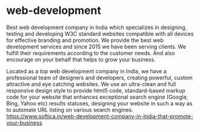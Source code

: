 # web-development
Best web development company in India which specializes in designing, testing and developing W3C standard websites compatible with all devices for effective branding and promotion. We provide the best web development services and since 2015 we have been serving clients. We fulfill their requirements according to the customer needs. And also encourage on your behalf that helps to grow your business.

Located as a top web development company in India, we have a professional team of designers and developers, creating powerful, custom attractive and eye catching websites. We use an ultra-clean and full responsive design style to provide html5 code, standard-based markup code for your website that enhances exceptional search engine (Google, Bing, Yahoo etc) results statuses, designing your website in such a way as to automate URL listing on various search engines.
https://www.softica.in/web-development-company-in-India-that-promote-your-business
